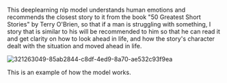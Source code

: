 This deeplearning nlp model understands human emotions and recommends the closest story to it from the book "50 Greatest Short Stories" by Terry O'Brien, 
so that if a man is struggling with something, I story that is similar to his will be recommended to him so that he can read it and get clarity on how to
look ahead in life, and how the story's character dealt with the situation and moved ahead in life.

![321263049-85ab2844-c8df-4ed9-8a70-ae532c93f9ea](https://github.com/user-attachments/assets/d9624fc0-00b7-4d54-b504-71fc546e00c2)


This is an example of how the model works.
